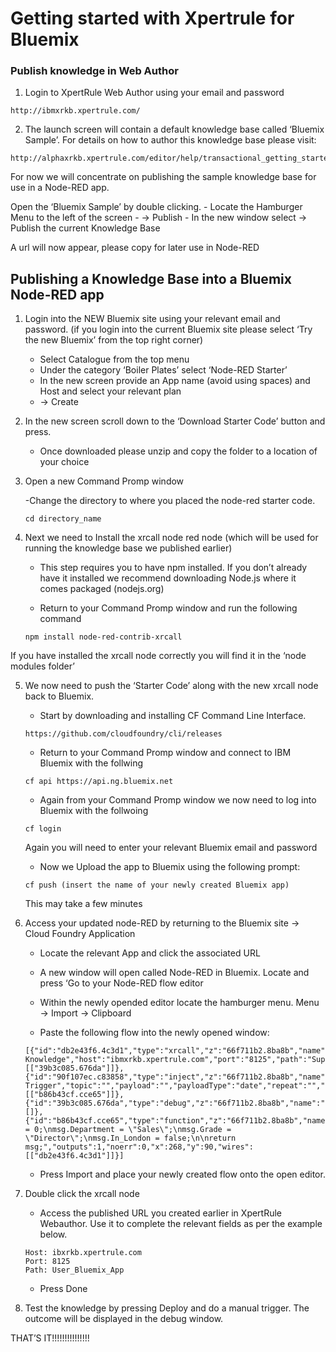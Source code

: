 # Getting started with Xpertrule for Bluemix

### Publish knowledge in Web Author
1. Login to XpertRule Web Author using your email and password
```
http://ibmxrkb.xpertrule.com/
```

2. The launch screen will contain a default knowledge base called ‘Bluemix Sample’. For details on how to author this knowledge base please visit:
```
http://alphaxrkb.xpertrule.com/editor/help/transactional_getting_started_1.html
```

For now we will concentrate on publishing the sample knowledge base for use in a Node-RED app.

Open the ‘Bluemix Sample’ by double clicking. 
	- Locate the Hamburger Menu to the left of the screen
	- -> Publish
	- In the new window select -> Publish the current Knowledge Base  

A url will now appear, please copy for later use in Node-RED

## Publishing a Knowledge Base into a Bluemix Node-RED app
1. Login into the NEW Bluemix site using your relevant email and password. (if you login into the current Bluemix site please select ‘Try the new Bluemix’ from the top right corner)

	- Select Catalogue from the top menu
	- Under the category  ‘Boiler Plates’ select ‘Node-RED Starter’
	- In the new screen provide an App name (avoid using spaces) and Host and select  your relevant plan 
	- -> Create

2.  In the new screen scroll down to the ‘Download Starter Code’ button and press. 

	- Once downloaded please unzip and copy the folder to a location of your choice

3. Open a new Command Promp window

	-Change the directory to where you placed the node-red starter code. 
	```
	cd directory_name
	```

4. Next we need to Install the xrcall node red node (which will be used for running the knowledge base we published earlier)

	- This step requires you to have npm installed. If you don’t already have it installed we recommend downloading Node.js where it comes packaged (nodejs.org)

	- Return to your Command Promp window and run the following command
	```
	npm install node-red-contrib-xrcall
	```

If you have installed the xrcall node correctly you will find it in the ‘node modules folder’

5. We now need to push the ‘Starter Code’ along with the new xrcall node back to Bluemix.

	- Start by downloading and installing CF Command Line Interface.
	```	
	https://github.com/cloudfoundry/cli/releases
	```

	- Return to your Command Promp window and connect to IBM Bluemix with the follwing 
	```
	cf api https://api.ng.bluemix.net
	```

	- Again from your Command Promp window we now need to log into Bluemix with the follwoing
	```
	cf login
	```

	Again you will need to enter your relevant Bluemix email and password

	
	- Now we Upload the app to Bluemix using the following prompt:
	```
	cf push (insert the name of your newly created Bluemix app)
	```

	This may take a few minutes

6. Access your updated node-RED by returning to the Bluemix site -> Cloud Foundry Application

	- Locate the relevant App and click the associated URL

	- A new window will open called Node-RED in Bluemix. Locate and press ‘Go to your Node-RED flow editor

	- Within the newly opended editor locate the hamburger menu. Menu -> Import -> Clipboard

	- Paste the following flow into the newly opened window:
	```
	[{"id":"db2e43f6.4c3d1","type":"xrcall","z":"66f711b2.8ba8b","name":"XpertRule Knowledge","host":"ibmxrkb.xpertrule.com","port":"8125","path":"Super_Admin_All_Users_Bluemix_App","x":440,"y":90,"wires":[["39b3c085.676da"]]},{"id":"90f107ec.c83858","type":"inject","z":"66f711b2.8ba8b","name":"Manual Trigger","topic":"","payload":"","payloadType":"date","repeat":"","crontab":"","once":false,"x":118,"y":90,"wires":[["b86b43cf.cce65"]]},{"id":"39b3c085.676da","type":"debug","z":"66f711b2.8ba8b","name":"","active":true,"console":"false","complete":"true","x":615,"y":91,"wires":[]},{"id":"b86b43cf.cce65","type":"function","z":"66f711b2.8ba8b","name":"Inputs","func":"msg.Cost = 0;\nmsg.Department = \"Sales\";\nmsg.Grade = \"Director\";\nmsg.In_London = false;\n\nreturn msg;","outputs":1,"noerr":0,"x":268,"y":90,"wires":[["db2e43f6.4c3d1"]]}]
	```

	- Press Import and place your newly created flow onto the open editor.

7. Double click the xrcall node

	- Access the published URL you created earlier in XpertRule Webauthor. Use it to complete the relevant fields as per the example below.
	```
	Host: ibxrkb.xpertrule.com
	Port: 8125
	Path: User_Bluemix_App
	```

	- Press Done

8. Test the knowledge by pressing Deploy and do a manual trigger. The outcome will be displayed in the debug window.

THAT’S IT!!!!!!!!!!!!!!!